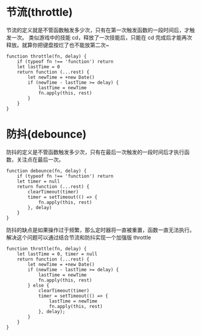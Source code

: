 # 节流(throttle)

节流的定义就是不管函数触发多少次，只有在第一次触发函数的一段时间后，才触发一次。 类似游戏中的技能 cd，释放了一次技能后，只能在 cd 完成后才能再次释放。就算你把键盘按烂了也不能放第二次~

```
function throttle(fn, delay) {
    if (typeof fn !== 'function') return
    let lastTime = 0
    return function (...rest) {
        let newTime = +new Date()
        if (newTime - lastTime >= delay) {
            lastTime = newTime
            fn.apply(this, rest)
        }
    }
}
```

# 防抖(debounce)

防抖的定义是不管函数触发多少次，只有在最后一次触发的一段时间后才执行函数，关注点在最后一次。

```
function debounce(fn, delay) {
    if (typeof fn !== 'function') return
    let timer = null
    return function (...rest) {
        clearTimeout(timer)
        timer = setTimeout(() => {
            fn.apply(this, rest)
        }, delay)
    }
}
```

防抖的缺点是如果操作过于频繁，那么定时器将一直被重置，函数一直无法执行。解决这个问题可以通过结合节流和防抖实现一个加强版 throttle

```
function throttle(fn, delay) {
    let lastTime = 0, timer = null
    return function (...rest) {
        let newTime = +new Date()
        if (newTime - lastTime >= delay) {
            lastTime = newTime
            fn.apply(this, rest)
        } else {
            clearTimeout(timer)
            timer = setTimeout(() => {
                lastTime = newTime
                fn.apply(this, rest)
            }, delay);
        }
    }
}
```
